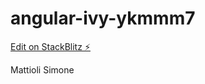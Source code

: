 # angular-ivy-ykmmm7

[Edit on StackBlitz ⚡️](https://stackblitz.com/edit/angular-ivy-ykmmm7)














Mattioli Simone